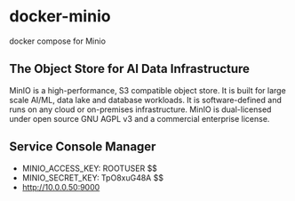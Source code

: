 # docker-minio
docker compose for Minio

## The Object Store for AI Data Infrastructure

MinIO is a high-performance, S3 compatible object store. It is built for large scale AI/ML, data lake and database workloads. It is software-defined and runs on any cloud or on-premises infrastructure. MinIO is dual-licensed under open source GNU AGPL v3 and a commercial enterprise license. 

## Service Console Manager
 - MINIO_ACCESS_KEY: ROOTUSER $$
 - MINIO_SECRET_KEY: TpO8xuG48A $$
 - http://10.0.0.50:9000